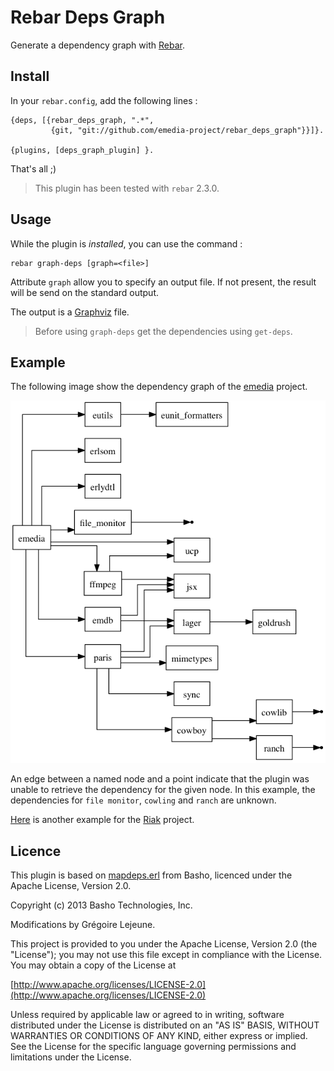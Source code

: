 # Rebar Deps Graph

Generate a dependency graph with [Rebar](https://github.com/rebar/rebar).

## Install

In your `rebar.config`, add the following lines :

```
{deps, [{rebar_deps_graph, ".*",
         {git, "git://github.com/emedia-project/rebar_deps_graph"}}]}.

{plugins, [deps_graph_plugin] }.
```

That's all ;)

> This plugin has been tested with `rebar` 2.3.0.

## Usage

While the plugin is _installed_, you can use the command :

```
rebar graph-deps [graph=<file>]
```

Attribute `graph` allow you to specify an output file. If not present, the result will be send on the standard output.

The output is a [Graphviz](http://graphviz.org/) file.

> Before using `graph-deps` get the dependencies using `get-deps`.

## Example

The following image show the dependency graph of the [emedia](https://github.com/emedia-project/emedia) project.

![](eme-deps.png)

An edge between a named node and a point indicate that the plugin was unable to retrieve the dependency for the given node. In this example, the dependencies for `file monitor`, `cowling` and `ranch` are unknown.

[Here](riak-deps.png) is another example for the [Riak](https://github.com/basho/riak) project.

## Licence 

This plugin is based on [mapdeps.erl](https://github.com/basho/riak/blob/develop/misc/mapdeps.erl) from Basho, licenced under the Apache License, Version 2.0. 

Copyright (c) 2013 Basho Technologies, Inc.

Modifications by Grégoire Lejeune.

This project is provided to you under the Apache License, Version 2.0 (the "License"); you may not use this file except in compliance with the License. You may obtain a copy of the License at

[http://www.apache.org/licenses/LICENSE-2.0](http://www.apache.org/licenses/LICENSE-2.0)

Unless required by applicable law or agreed to in writing, software distributed under the License is distributed on an "AS IS" BASIS, WITHOUT WARRANTIES OR CONDITIONS OF ANY KIND, either express or implied. See the License for the specific language governing permissions and limitations under the License.


